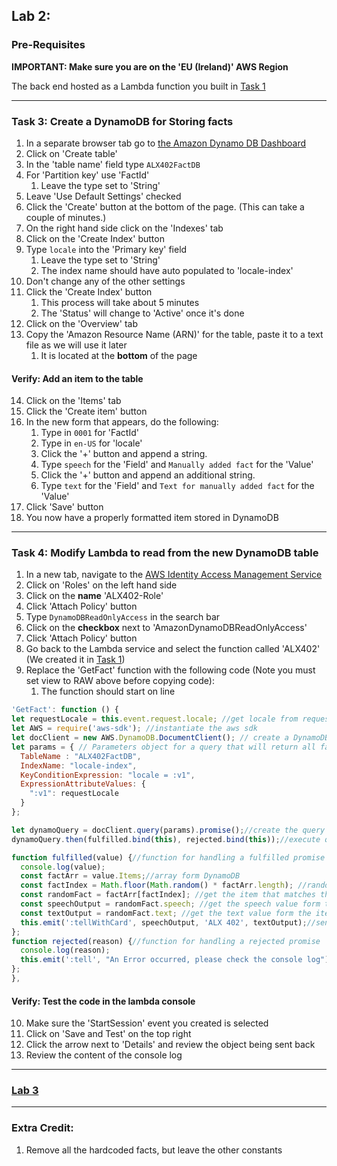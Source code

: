 ## Lab 2:
### Pre-Requisites

**IMPORTANT:  Make sure you are on the 'EU (Ireland)' AWS Region**

The back end hosted as a Lambda function
you built in [Task 1](/Lab1.md#task-1-deploy-code-to-lambda)

--------

### Task 3: Create a DynamoDB for Storing facts
  1. In a separate browser tab go to [the Amazon Dynamo DB Dashboard](https://eu-west-1.console.aws.amazon.com/dynamodb)
  2. Click on 'Create table'
  3. In the 'table name' field type `ALX402FactDB`
  4. For 'Partition key' use 'FactId'
      1. Leave the type set to 'String'
  5. Leave 'Use Default Settings' checked
  6. Click the 'Create' button at the bottom of the page. (This can take a couple of minutes.)
  7. On the right hand side click on the 'Indexes' tab
  8. Click on the 'Create Index' button
  9. Type `locale` into the 'Primary key' field
      1. Leave the type set to 'String'
      2. The index name should have auto populated to 'locale-index'
  10. Don't change any of the other settings
  11. Click the 'Create Index' button
      1. This process will take about 5 minutes
      2. The 'Status' will change to 'Active' once it's done
  12. Click on the 'Overview' tab
  13. Copy the 'Amazon Resource Name (ARN)' for the table, paste it to a text file as we will use it later
      1. It is located at the **bottom** of the page
#### Verify: Add an item to the table
  14. Click on the 'Items' tab
  15. Click the 'Create item' button
  16. In the new form that appears, do the following:
      1. Type in `0001` for 'FactId'  
      2. Type in `en-US` for 'locale'
      2. Click the '+' button and append a string.
      3. Type `speech` for the 'Field' and `Manually added fact` for the 'Value'
      4. Click the '+' button and append an additional string.
      5. Type `text` for the 'Field' and `Text for manually added fact` for the 'Value'
  17. Click 'Save' button
  18. You now have a properly formatted item stored in DynamoDB

--------

### Task 4: Modify Lambda to read from the new DynamoDB table
  1. In a new tab, navigate to the [AWS Identity Access Management Service](https://console.aws.amazon.com/iam)
  2. Click on 'Roles' on the left hand side
  3. Click on the **name** 'ALX402-Role'
  4. Click 'Attach Policy' button
  5. Type `DynamoDBReadOnlyAccess` in the search bar
  6. Click on the **checkbox** next to 'AmazonDynamoDBReadOnlyAccess'
  7. Click 'Attach Policy' button
  8. Go back to the Lambda service and select the function called 'ALX402' (We created it in [Task 1](/Lab1.md#task-1-deploy-code-to-lambda))
  9. Replace the 'GetFact' function with the following code (Note you must set view to RAW above before copying code):
      1. The function should start on line
  ```javascript
  'GetFact': function () {
  let requestLocale = this.event.request.locale; //get locale from request for our DB secondary index
  let AWS = require('aws-sdk'); //instantiate the aws sdk
  let docClient = new AWS.DynamoDB.DocumentClient(); // create a DynamoDB client
  let params = { // Parameters object for a query that will return all facts for a locale
    TableName : "ALX402FactDB",
    IndexName: "locale-index",
    KeyConditionExpression: "locale = :v1",
    ExpressionAttributeValues: {
      ":v1": requestLocale
    }
  };

  let dynamoQuery = docClient.query(params).promise();//create the query and wrap in a promise
  dynamoQuery.then(fulfilled.bind(this), rejected.bind(this));//execute query asynchronously

  function fulfilled(value) {//function for handling a fulfilled promise
    console.log(value);
    const factArr = value.Items;//array form DynamoDB
    const factIndex = Math.floor(Math.random() * factArr.length); //random int bounded by length of array
    const randomFact = factArr[factIndex]; //get the item that matches the random number
    const speechOutput = randomFact.speech; //get the speech value form the item
    const textOutput = randomFact.text; //get the text value form the item
    this.emit(':tellWithCard', speechOutput, 'ALX 402', textOutput);//send a response to the alexa service
  };
  function rejected(reason) {//function for handling a rejected promise
    console.log(reason);
    this.emit(':tell', "An Error occurred, please check the console log");
  };
},
  ```
#### Verify: Test the code in the lambda console
  10. Make sure the 'StartSession' event you created is selected
  11. Click on 'Save and Test' on the top right
  12. Click the arrow next to 'Details' and review the object being sent back
  13. Review the content of the console log

--------

### [Lab 3](/Lab3.md)

--------

### Extra Credit:
  1. Remove all the hardcoded facts, but leave the other constants
